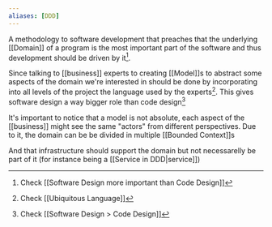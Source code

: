 ```yaml
---
aliases: [DDD]
---
```


A methodology to software development that preaches that the underlying [[Domain]] of a program is the most important part of the software and thus development should be driven by it[^3].

Since talking to [[business]] experts to creating [[Model]]s to abstract some aspects of the domain we're interested in should be done by incorporating into all levels of the project the language used by the experts[^1]. This gives software design a way bigger role than code design[^2]

It's important to notice that a model is not absolute, each aspect of the [[business]] might see the same "actors" from different perspectives. Due to it, the domain can be be divided in multiple [[Bounded Context]]s

And that infrastructure should support the domain but not necessarelly be part of it (for instance being a [[Service in DDD|service]])

[^1]: Check [[Ubiquitous Language]]
[^2]: Check [[Software Design > Code Design]]
[^3]: Check [[Software Design more important than Code Design]]
